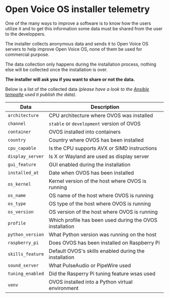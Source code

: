 # Open Voice OS installer telemetry

One of the many ways to improve a software is to know how the users utilize it and to get this information some data must be shared from the user to the developpers.

The installer collects anonymous data and sends it to Open Voice OS servers to help improve Open Voice OS, none of them be used for commercial purpose.

The data collection only happens during the installation process, nothing else will be collected once the installation is over.

**The installer will ask you if you want to share or not the data.**

Below is a list of the collected data *(please have a look to the [Ansible tempalte](https://github.com/OpenVoiceOS/ovos-installer/blob/main/ansible/roles/ovos_installer/templates/telemetry.json.j2) used ti publish the data)*.

| Data             | Description |
| ---------------- | ----------- |
| `architecture`   |  CPU architecture where OVOS was installed |
| `channel`        |  `stable` or `development` version of OVOS |
| `container`      |  OVOS installed into containers |
| `country`        |  Country where OVOS has been installed |
| `cpu_capable`    |  Is the CPU supports AVX or SIMD instructions |
| `display_server` |  Is X or Wayland are used as display server |
| `gui_feature`    |  GUI enabled during the installation |
| `installed_at`   |  Date when OVOS has been installed |
| `os_kernel`      |  Kernel version of the host where OVOS is running |
| `os_name`        |  OS name of the host where OVOS is running |
| `os_type`        |  OS type of the host where OVOS is running |
| `os_version`     |  OS version of the host where OVOS is running |
| `profile`        |  Which profile has been used during the OVOS installation |
| `python_version` |  What Python version was running on the host |
| `raspberry_pi`   |  Does OVOS has been installed on Raspberry Pi |
| `skills_feature` |  Default OVOS's skills enabled during the installation |
| `sound_server`   |  What PulseAudio or PipeWire used |
| `tuning_enabled` |  Did the Rasperry Pi tuning feature wsas used |
| `venv`           |  OVOS installed into a Python virtual environment |
